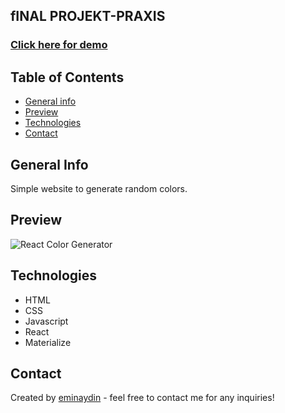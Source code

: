 ## fINAL PROJEKT-PRAXIS

<a href="https://react-color-generator.netlify.app/" target="_blank"><h3 align="left">Click here for demo</h3></a>

## Table of Contents

- [General info](#general-info)
- [Preview](#preview)
- [Technologies](#technologies)
- [Contact](#contact)

## General Info

Simple website to generate random colors.

## Preview

![React Color Generator](src/assets/colors.gif)

## Technologies

- HTML
- CSS
- Javascript
- React
- Materialize

## Contact

Created by [eminaydin](https://github.com/eminaydin) - feel free to contact me for any inquiries!